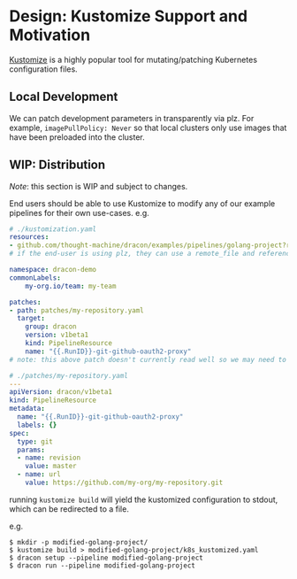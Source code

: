 # Design: Kustomize Support and Motivation

[Kustomize](https://kustomize.io/) is a highly popular tool for mutating/patching Kubernetes configuration files.

## Local Development
We can patch development parameters in transparently via plz. For example, `imagePullPolicy: Never` so that local clusters only use images that have been preloaded into the cluster.

## WIP: Distribution

_Note_: this section is WIP and subject to changes.

End users should be able to use Kustomize to modify any of our example pipelines for their own use-cases. e.g.

```yaml
# ./kustomization.yaml
resources:
- github.com/thought-machine/dracon/examples/pipelines/golang-project?ref=v0.12.1
# if the end-user is using plz, they can use a remote_file and reference the output directory instead

namespace: dracon-demo
commonLabels:
    my-org.io/team: my-team

patches:
- path: patches/my-repository.yaml
  target:
    group: dracon
    version: v1beta1
    kind: PipelineResource
    name: "{{.RunID}}-git-github-oauth2-proxy"
# note: this above patch doesn't currently read well so we may need to reconsider how we define pipelines.

# ./patches/my-repository.yaml
---
apiVersion: dracon/v1beta1
kind: PipelineResource
metadata:
  name: "{{.RunID}}-git-github-oauth2-proxy"
  labels: {}
spec:
  type: git
  params:
  - name: revision
    value: master
  - name: url
    value: https://github.com/my-org/my-repository.git
```

running `kustomize build` will yield the kustomized configuration to stdout, which can be redirected to a file.

e.g.

```
$ mkdir -p modified-golang-project/
$ kustomize build > modified-golang-project/k8s_kustomized.yaml
$ dracon setup --pipeline modified-golang-project
$ dracon run --pipeline modified-golang-project
```
